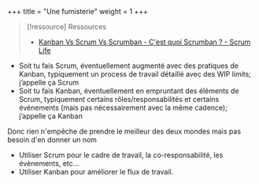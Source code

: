 +++
title = "Une fumisterie"
weight = 1
+++

> [!ressource] Ressources
> - [Kanban Vs Scrum Vs Scrumban - C'est quoi Scrumban ? - Scrum Life](https://youtu.be/9ST1HpZbP3o)

- Soit tu fais Scrum, éventuellement augmenté avec des pratiques de Kanban, typiquement un process de travail détaillé avec des WIP limits; j’appelle ça Scrum
- Soit tu fais Kanban, éventuellement en empruntant des éléments de Scrum, typiquement certains rôles/responsabilités et certains événements (mais pas nécessairement avec la même cadence); j’appelle ça Kanban

Donc rien n'empêche de prendre le meilleur des deux mondes mais pas besoin d'en donner un nom
- Utiliser Scrum pour le cadre de travail, la co-responsabilité, les évènements, etc…
- Utiliser Kanban pour améliorer le flux de travail.
